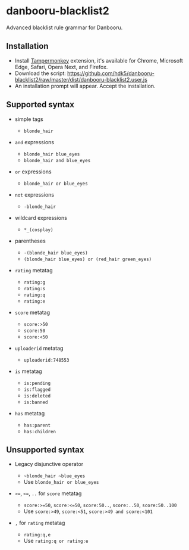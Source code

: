 # danbooru-blacklist2

Advanced blacklist rule grammar for Danbooru.

## Installation

* Install [Tampermonkey](https://tampermonkey.net/) extension, it's available for Chrome, Microsoft Edge, Safari, Opera Next, and Firefox.
* Download the script: https://github.com/hdk5/danbooru-blacklist2/raw/master/dist/danbooru-blacklist2.user.js
* An installation prompt will appear. Accept the installation.

## Supported syntax

* simple tags
    * `blonde_hair`

* `and` expressions
    * `blonde_hair blue_eyes`
    * `blonde_hair and blue_eyes`

* `or` expressions
    * `blonde_hair or blue_eyes`

* `not` expressions
    * `-blonde_hair`

* wildcard expressions
    * `*_(cosplay)`

* parentheses
    * `-(blonde_hair blue_eyes)`
    * `(blonde_hair blue_eyes) or (red_hair green_eyes)`

* `rating` metatag
    * `rating:g`
    * `rating:s`
    * `rating:q`
    * `rating:e`

* `score` metatag
    * `score:>50`
    * `score:50`
    * `score:<50`

* `uploaderid` metatag
    * `uploaderid:748553`

* `is` metatag
    * `is:pending`
    * `is:flagged`
    * `is:deleted`
    * `is:banned`

* `has` metatag
    * `has:parent`
    * `has:children`

## Unsupported syntax

* Legacy disjunctive operator
    * `~blonde_hair ~blue_eyes`
    * Use `blonde_hair or blue_eyes`

* `>=`, `<=`, `..` for `score` metatag
    * `score:>=50`, `score:<=50`, `score:50..`, `score:..50`, `score:50..100`
    * Use `score:>49`, `score:<51`, `score:>49 and score:<101`

* `,` for `rating` metatag
    * `rating:q,e`
    * Use `rating:q or rating:e`

